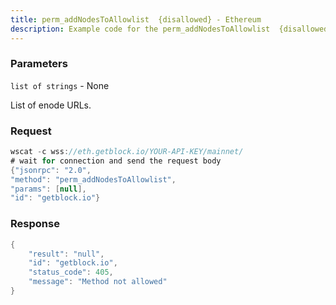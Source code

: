 ```yaml
---
title: perm_addNodesToAllowlist  {disallowed} - Ethereum
description: Example code for the perm_addNodesToAllowlist  {disallowed} ws method. Сomplete guide on how to use perm_addNodesToAllowlist  {disallowed} ws in GetBlock.io Web3 documentation.
---
```


### Parameters


`list of strings` - None

List of enode URLs.

### Request

``` java
wscat -c wss://eth.getblock.io/YOUR-API-KEY/mainnet/ 
# wait for connection and send the request body 
{"jsonrpc": "2.0",
"method": "perm_addNodesToAllowlist",
"params": [null],
"id": "getblock.io"}
```

###  Response

``` java
{
    "result": "null",
    "id": "getblock.io",
    "status_code": 405,
    "message": "Method not allowed"
}
```

